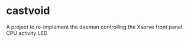 # castvoid
A project to re-implement the daemon controlling the Xserve front panel CPU activity LED
